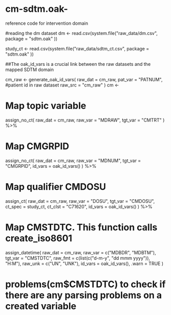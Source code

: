 # cm-sdtm.oak-
reference code for intervention domain 

#reading the dm dataset
dm <- read.csv(system.file("raw_data/dm.csv",
                           package = "sdtm.oak"
))

study_ct <- read.csv(system.file("raw_data/sdtm_ct.csv",
                                 package = "sdtm.oak"
))

##The oak_id_vars is a crucial link between the raw datasets and the mapped SDTM domain

cm_raw <-
  generate_oak_id_vars(
    raw_dat = cm_raw,
    pat_var = "PATNUM", #patient id in raw dataset
    raw_src = "cm_raw"
  )
cm <-
  # Map topic variable
  assign_no_ct(
    raw_dat = cm_raw,
    raw_var = "MDRAW",
    tgt_var = "CMTRT"
  ) %>%
  # Map CMGRPID
  assign_no_ct(
    raw_dat = cm_raw,
    raw_var = "MDNUM",
    tgt_var = "CMGRPID",
    id_vars = oak_id_vars()
  ) %>%
  # Map qualifier CMDOSU
  assign_ct(
    raw_dat = cm_raw,
    raw_var = "DOSU",
    tgt_var = "CMDOSU",
    ct_spec = study_ct,
    ct_clst = "C71620",
    id_vars = oak_id_vars()
  ) %>%
  # Map CMSTDTC. This function calls create_iso8601
  assign_datetime(
    raw_dat = cm_raw,
    raw_var = c("MDBDR", "MDBTM"),
    tgt_var = "CMSTDTC",
    raw_fmt = c(list(c("d-m-y", "dd mmm yyyy")), "H:M"),
    raw_unk = c("UN", "UNK"),
    id_vars = oak_id_vars(),
    .warn = TRUE
  )
# problems(cm$CMSTDTC) to check if there are any parsing problems on a created variable
